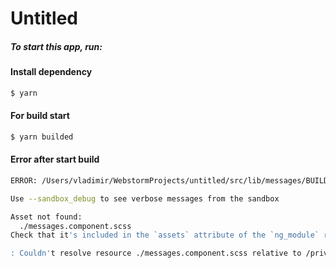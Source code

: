 # Untitled

##### To start this app, run:
#### Install dependency
```bash
$ yarn
```
#### For build start
```bash
$ yarn builded
```

#### Error after start build
```bash
ERROR: /Users/vladimir/WebstormProjects/untitled/src/lib/messages/BUILD.bazel:12:1: Compiling TypeScript (ES5 with ES Modules) //src/lib/messages:messages failed (Exit 1) ngc-wrapped failed: error executing command bazel-out/host/bin/external/angular/packages/bazel/src/ngc-wrapped/ngc-wrapped bazel-out/darwin-fastbuild/bin/src/lib/messages/messages_esm5.tsconfig.json

Use --sandbox_debug to see verbose messages from the sandbox

Asset not found:
  ./messages.component.scss
Check that it's included in the `assets` attribute of the `ng_module` rule.

: Couldn't resolve resource ./messages.component.scss relative to /private/var/tmp/_bazel_vladimir/048e00b5f94f4645c1274f04c0bd3d6d/sandbox/darwin-sandbox/140/execroot/untitled/src/lib/messages/messages.component.ts

```
